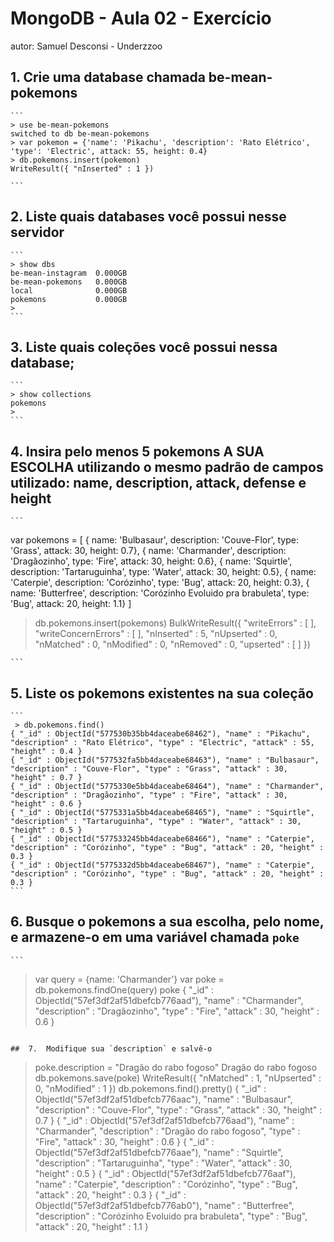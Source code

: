 # MongoDB - Aula 02 - Exercício
autor: Samuel Desconsi - Underzzoo

##	1. Crie uma database chamada be-mean-pokemons

    ```
    > use be-mean-pokemons
	switched to db be-mean-pokemons
	> var pokemon = {'name': 'Pikachu', 'description': 'Rato Elétrico', 'type': 'Electric', attack: 55, height: 0.4}
	> db.pokemons.insert(pokemon)
	WriteResult({ "nInserted" : 1 })

    ```

## 	2.	Liste quais databases você possui nesse servidor

    ```
	> show dbs
	be-mean-instagram  0.000GB
	be-mean-pokemons   0.000GB
	local              0.000GB
	pokemons           0.000GB
	>
    ```
## 	3.	Liste quais coleções você possui nessa database;

	```
	> show collections
	pokemons
	>
	```
	
## 4.	Insira pelo menos 5 pokemons A SUA ESCOLHA utilizando o mesmo padrão de campos utilizado: name, description, attack, defense e height

    ```
var pokemons = [
{
	name: 'Bulbasaur', 
	description: 'Couve-Flor', 
	type: 'Grass', 
	attack: 30, 
	height: 0.7}, 
{
	name: 'Charmander', 
	description: 'Dragãozinho', 
	type: 'Fire', 
	attack: 30, 
	height: 0.6}, 
{
	name: 'Squirtle', 
	description: 'Tartaruguinha', 
	type: 'Water', 
	attack: 30, 
	height: 0.5}, 
{
	name: 'Caterpie', 
	description: 'Corózinho', 
	type: 'Bug', 
	attack: 20, height: 0.3}, 
{
	name: 'Butterfree', 
	description: 'Corózinho Evoluido pra brabuleta', 
	type: 'Bug', 
	attack: 20, 
	height: 1.1}
]

> db.pokemons.insert(pokemons)
BulkWriteResult({
	"writeErrors" : [ ],
	"writeConcernErrors" : [ ],
	"nInserted" : 5,
	"nUpserted" : 0,
	"nMatched" : 0,
	"nModified" : 0,
	"nRemoved" : 0,
	"upserted" : [ ]
})


    ```    
## 	5.	Liste os pokemons existentes na sua coleção

    ```
     > db.pokemons.find()
	{ "_id" : ObjectId("577530b35bb4daceabe68462"), "name" : "Pikachu", "description" : "Rato Elétrico", "type" : "Electric", "attack" : 55, "height" : 0.4 }
	{ "_id" : ObjectId("577532fa5bb4daceabe68463"), "name" : "Bulbasaur", "description" : "Couve-Flor", "type" : "Grass", "attack" : 30, "height" : 0.7 }
	{ "_id" : ObjectId("5775330e5bb4daceabe68464"), "name" : "Charmander", "description" : "Dragãozinho", "type" : "Fire", "attack" : 30, "height" : 0.6 }
	{ "_id" : ObjectId("5775331a5bb4daceabe68465"), "name" : "Squirtle", "description" : "Tartaruguinha", "type" : "Water", "attack" : 30, "height" : 0.5 }
	{ "_id" : ObjectId("577533245bb4daceabe68466"), "name" : "Caterpie", "description" : "Corózinho", "type" : "Bug", "attack" : 20, "height" : 0.3 }
	{ "_id" : ObjectId("5775332d5bb4daceabe68467"), "name" : "Caterpie", "description" : "Corózinho", "type" : "Bug", "attack" : 20, "height" : 0.3 }
    ```   
	
## 	6.	Busque o pokemons a sua escolha, pelo nome, e armazene-o em uma variável chamada `poke`

    ```                                                                          
> var query = {name: 'Charmander'}
> var poke = db.pokemons.findOne(query)
> poke
{
	"_id" : ObjectId("57ef3df2af51dbefcb776aad"),
	"name" : "Charmander",
	"description" : "Dragãozinho",
	"type" : "Fire",
	"attack" : 30,
	"height" : 0.6
}

```

## 	7.	Modifique sua `description` e salvê-o

```
> poke.description = "Dragão do rabo fogoso"
Dragão do rabo fogoso
> db.pokemons.save(poke)
WriteResult({ "nMatched" : 1, "nUpserted" : 0, "nModified" : 1 })
> db.pokemons.find().pretty()
{
	"_id" : ObjectId("57ef3df2af51dbefcb776aac"),
	"name" : "Bulbasaur",
	"description" : "Couve-Flor",
	"type" : "Grass",
	"attack" : 30,
	"height" : 0.7
}
{
	"_id" : ObjectId("57ef3df2af51dbefcb776aad"),
	"name" : "Charmander",
	"description" : "Dragão do rabo fogoso",
	"type" : "Fire",
	"attack" : 30,
	"height" : 0.6
}
{
	"_id" : ObjectId("57ef3df2af51dbefcb776aae"),
	"name" : "Squirtle",
	"description" : "Tartaruguinha",
	"type" : "Water",
	"attack" : 30,
	"height" : 0.5
}
{
	"_id" : ObjectId("57ef3df2af51dbefcb776aaf"),
	"name" : "Caterpie",
	"description" : "Corózinho",
	"type" : "Bug",
	"attack" : 20,
	"height" : 0.3
}
{
	"_id" : ObjectId("57ef3df2af51dbefcb776ab0"),
	"name" : "Butterfree",
	"description" : "Corózinho Evoluido pra brabuleta",
	"type" : "Bug",
	"attack" : 20,
	"height" : 1.1
}

```
